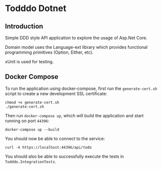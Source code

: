 # Todddo Dotnet

Introduction
---

Simple DDD style API application to explore the usage of Asp.Net Core.

Domain model uses the Language-ext library which provides functional programming 
primitives (Option, Either, etc).

xUnit is used for testing.


Docker Compose
---

To run the application using docker-compose, first run the `generate-cert.sh` script 
to create a new development SSL certificate:

```
chmod +x generate-cert.sh
./generate-cert.sh
```

Then run `docker-compose up`, which will build the application and start running on port `44396`:

```
docker-compose up --build
```

You should now be able to connect to the service:

```
curl -k https://localhost:44396/api/todo
```

You should also be able to successfully execute the tests in `Todddo.IntegrationTests`.
